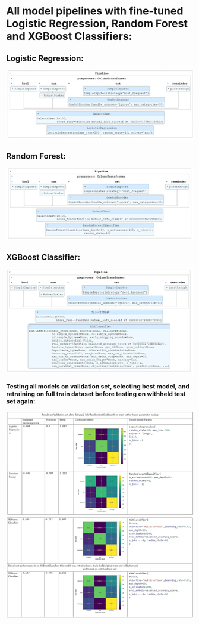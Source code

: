 # All model pipelines with fine-tuned Logistic Regression, Random Forest and XGBoost Classifiers:
## Logistic Regression:

<img src = ./imgs/linear_model_pipeline.jpg>

## Random Forest:

<img src = ./imgs/random_forest_pipeline.jpg>

## XGBoost Classifier:

<img src = ./imgs/xgboost_model_pipeline.jpg>



### Testing all models on validation set, selecting best model, and retraining on full train dataset before testing on withheld test set again:


<img src = ./imgs/result1.jpg>

<img src = ./imgs/result2.jpg>


